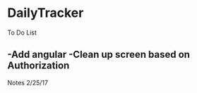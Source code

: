 # DailyTracker

To Do List

-Add angular
-Clean up screen based on Authorization
-



Notes 2/25/17
